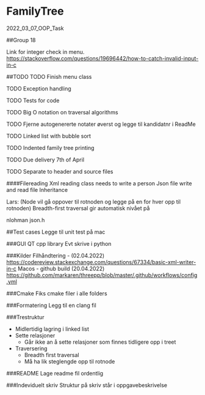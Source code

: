 # FamilyTree
2022_03_07_OOP_Task

##Group 18

Link for integer check in menu.
https://stackoverflow.com/questions/19696442/how-to-catch-invalid-input-in-c

##TODO
TODO Finish menu class

TODO Exception handling

TODO Tests for code

TODO Big O notation on traversal algorithms

TODO Fjerne autogenererte notater øverst og legge til kandidatnr i ReadMe

TODO Linked list with bubble sort

TODO Indented family tree printing

TODO Due delivery 7th of April

TODO Separate to header and source files

####Filereading
Xml reading class needs to write a person
Json file write and read file
Inheritance

Lars:
(Node vil gå oppover til rotnoden og legge på en for hver opp til rotnoden)
Breadth-first traversal gir automatisk nivået på 

nlohman json.h

##Test cases
Legge til unit test på mac

###GUI
QT cpp library
Evt skrive i python

###Kilder
Filhåndtering - 
(02.04.2022)
https://codereview.stackexchange.com/questions/67334/basic-xml-writer-in-c
Macos - github build
(20.04.2022)
https://github.com/markaren/threepp/blob/master/.github/workflows/config.yml

###Cmake
Fiks cmake filer i alle folders

###Formatering
Legg til en clang fil

###Trestruktur 
- Midlertidig lagring i linked list
- Sette relasjoner
  - Går ikke an å sette relasjoner som finnes tidligere opp i treet
- Traversering
  - Breadth first traversal
  - Må ha lik steglengde opp til rotnode

###README 
Lage readme fil ordentlig

###Indeviduelt skriv
Struktur på skriv står i oppgavebeskrivelse
